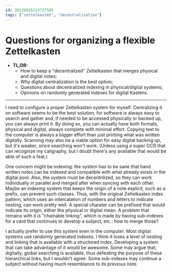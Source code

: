 ```yaml
---
id: 20220826233737505
tags: ["zettelkasten", "decentralization"]
---
```


# Questions for organizing a flexible Zettelkasten

+ **TL;DR:**
  + How to keep a "decentralized" Zettelkasten that merges physical and digital
      notes;
  + Why digital centralization is the best option;
  + Questions about decentralized indexing in physical/digital systems;
  + Opinions on randomly generated indexes for digital Kastens.

--- 

I need to configure a proper Zettelkasten system for myself. Centralizing it on
software seems to be the best solution, for software is always easy to search
and gather and, if needed to be accessed physically or backed up, you can always
print it. By doing so, you can actually have both formats, physical and digital,
always complete with minimal effort. Copying text to the computer is always a
bigger effort than just printing what was written digitally. Scanning may also
be a viable option for easy digital backing up, but it's weaker, since searching
won't work. (Unless using a super OCR that can recognize my caligraphy, but I
doubt there's any available that would be able of such a feat.)

One concern might be indexing: the system has to be sane that hand written notes
can be indexed and compatible with what already exists in the digital pool.
Also, the system must be decentrilized, so they can work individually in
parallel and merged after when syncing with each other. Maybe an indexing system
that keeps the origin of a note explicit, such as a prefix, can prevent such
classes. Thus, with the original Zettelkasten index pattern, which uses an
intercalation of numbers and letters to indicate nesting, can work pretty well.
A special charater can be prefixed that would indicate its origin, either the
physical or digital mean. A problem that remains with it is "chainable linking",
which is made by having sub-indexes for a card that continues to develop a
subject, etc.: how to merge those?

I actually prefer to use this system even in the computer. Most digital systems
use randomly generated indexes. I think it loses a level of nesting and linking
that is available with a structured index. Developing a system that can take
advantage of it would be awesome. Some may argue that, digitally, global
searching is available, thus defeating the purpose of these hierarchical links,
but I wouldn't agree. Some sub-indexes may continue a subject without having
much resemblance to its previous note.
